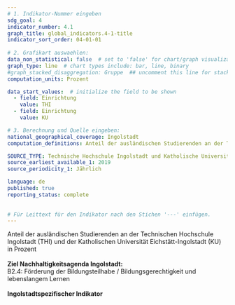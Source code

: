 ```yaml
---
# 1. Indikator-Nummer eingeben 
sdg_goal: 4 
indicator_number: 4.1
graph_title: global_indicators.4-1-title
indicator_sort_order: 04-01-01
 
# 2. Grafikart auswaehlen: 
data_non_statistical: false  # set to 'false' for chart/graph visualization 
graph_type: line  # chart types include: bar, line, binary 
#graph_stacked_disaggregation: Gruppe  ## uncomment this line for stacked bars. eplace 'Geschlecht' with the field of aggregation. 
computation_units: Prozent

data_start_values:  # initialize the field to be shown  
  - field: Einrichtung 
    value: THI
  - field: Einrichtung 
    value: KU

# 3. Berechnung und Quelle eingeben: 
national_geographical_coverage: Ingolstadt 
computation_definitions: Anteil der ausländischen Studierenden an der Technischen Hochschule Ingolstadt (THI) und der Katholischen Universität Eichstätt-Ingolstadt (KU) in Prozent

SOURCE_TYPE: Technische Hochschule Ingolstadt und Katholische Universität Eichstätt-Ingolstadt jeweils zum 1.12.  # data source  
source_earliest_available_1: 2019
source_periodicity_1: Jährlich

language: de   
published: true 
reporting_status: complete
 
 
# Für Leittext für den Indikator nach den Stichen '---' einfügen. 
---
```

Anteil der ausländischen Studierenden an der Technischen Hochschule Ingolstadt (THI) und der Katholischen Universität Eichstätt-Ingolstadt (KU) in Prozent<br>
<br>
<b>Ziel Nachhaltigkeitsagenda Ingolstadt:</b><br>
B2.4: Förderung der Bildungsteilhabe / Bildungsgerechtigkeit und lebenslangem Lernen<br>
<br>
<b>Ingolstadtspezifischer Indikator</b>
